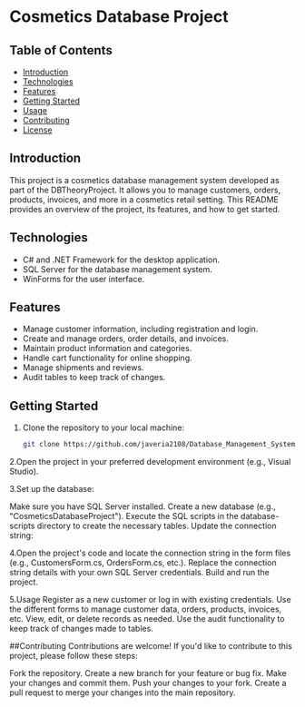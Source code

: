 # Cosmetics Database Project

## Table of Contents
- [Introduction](#introduction)
- [Technologies](#technologies)
- [Features](#features)
- [Getting Started](#getting-started)
- [Usage](#usage)
- [Contributing](#contributing)
- [License](#license)

## Introduction
This project is a cosmetics database management system developed as part of the DBTheoryProject. It allows you to manage customers, orders, products, invoices, and more in a cosmetics retail setting. This README provides an overview of the project, its features, and how to get started.

## Technologies
- C# and .NET Framework for the desktop application.
- SQL Server for the database management system.
- WinForms for the user interface.

## Features
- Manage customer information, including registration and login.
- Create and manage orders, order details, and invoices.
- Maintain product information and categories.
- Handle cart functionality for online shopping.
- Manage shipments and reviews.
- Audit tables to keep track of changes.

## Getting Started
1. Clone the repository to your local machine:

   ```bash
   git clone https://github.com/javeria2108/Database_Management_System_MakeupShop

2.Open the project in your preferred development environment (e.g., Visual Studio).

3.Set up the database:

Make sure you have SQL Server installed.
Create a new database (e.g., "CosmeticsDatabaseProject").
Execute the SQL scripts in the database-scripts directory to create the necessary tables.
Update the connection string:

4.Open the project's code and locate the connection string in the form files (e.g., CustomersForm.cs, OrdersForm.cs, etc.).
Replace the connection string details with your own SQL Server credentials.
Build and run the project.

5.Usage
Register as a new customer or log in with existing credentials.
Use the different forms to manage customer data, orders, products, invoices, etc.
View, edit, or delete records as needed.
Use the audit functionality to keep track of changes made to tables.

##Contributing
Contributions are welcome! If you'd like to contribute to this project, please follow these steps:

Fork the repository.
Create a new branch for your feature or bug fix.
Make your changes and commit them.
Push your changes to your fork.
Create a pull request to merge your changes into the main repository.
